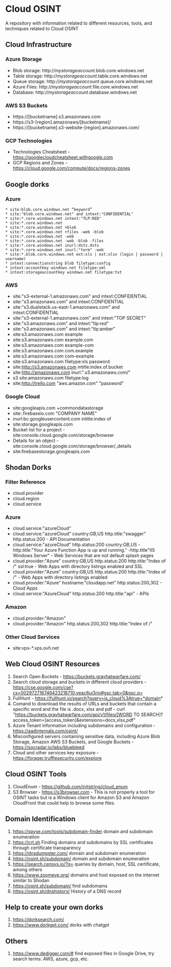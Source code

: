 # **Cloud OSINT**

A repository with information related to different resources, tools, and techniques related to Cloud OSINT

## **Cloud Infrastructure**

### **Azure Storage**

* Blob storage: http://*mystorageaccount*.blob.core.windows.net
* Table storage: http://*mystorageaccount*.table.core.windows.net
* Queue storage: http://*mystorageaccount*.queue.core.windows.net
* Azure Files: http://*mystorageaccount*.file.core.windows.net
* Database: http://*mystorageaccount*.database.windows.net

### **AWS S3 Buckets**

* https://[bucketname].s3.amazonaws.com
* https://s3-[region].amazonaws/[bucketname]/
* https://[bucketname].s3-website-[region].amazonaws.com/

### **GCP Technologies**
* Technologies Cheatsheet - https://googlecloudcheatsheet.withgoogle.com
* GCP Regions and Zones - https://cloud.google.com/compute/docs/regions-zones

## **Google dorks**

### **Azure**

```
* site:blob.core.windows.net “keyword” 
* site:"blob.core.windows.net" and intext:"CONFIDENTIAL"
* site:*.core.windows.net intext:"TLP:RED"
* site:*.core.windows.net
* site:*.core.windows.net +blob
* site:*.core.windows.net +files -web -blob
* site:*.core.windows.net -web
* site:*.core.windows.net -web -blob -files
* site:*.core.windows.net inurl:dsts.dsts
* site:*.core.windows.net inurl:"term" -web
* site:*.blob.core.windows.net ext:xls | ext:xlsx (login | password | username)
* intext:connectionstring blob filetype:config
* intext:accountkey windows.net filetype:xml
* intext:storageaccountkey windows.net filetype:txt
```
### **AWS**

* site:"s3-external-1.amazonaws.com" and intext:CONFIDENTIAL
* site:"s3.amazonaws.com" and intext:CONFIDENTIAL
* site:"s3.dualstack.us-east-1.amazonaws.com" and intext:CONFIDENTIAL
* site:"s3-external-1.amazonaws.com" and intext:"TOP SECRET"
* site:"s3.amazonaws.com" and intext:"tlp:red"
* site:"s3.amazonaws.com" and intext:"tlp:amber"
* site:s3.amazonaws.com example
* site:s3.amazonaws.com example.com
* site:s3.amazonaws.com example-com
* site:s3.amazonaws.com com.example
* site:s3.amazonaws.com com-example
* site:s3.amazonaws.com filetype:xls password
* site:http://s3.amazonaws.com intitle:index.of.bucket
* site:http://amazonaws.com inurl:".s3.amazonaws.com/"
* s3 site:amazonaws.com filetype:log
* site:http://trello.com "aws.amazon.com" "password"

### **Google Cloud**

* site:googleapis.com +commondatastorage
* site:.firebaseio.com "COMPANY NAME" 
* inurl:bc.googleusercontent.com intitle:index of  
* site:storage.googleapis.com
* Bucket list for a project - site:console.cloud.google.com/storage/browser
* Details for an object - site:console.cloud.google.com/storage/browser/_details
* site:firebasestorage.googleapis.com

## **Shodan Dorks**

### **Filter Reference**

* cloud.provider
* cloud.region
* cloud.service

### **Azure**

* cloud.service:"azureCloud"
* cloud.service:"azureCloud" country:GB,US http.title:"swagger" http.status:200 - API Documentation
* cloud.service:"azureCloud" http.status:200 country:GB,US -http.title:"Your Azure Function App is up and running." -http.title"IIS Windows Server“ - Web Services that are not default splash pages
* cloud.provider:"Azure" country:GB,US http.status:200 http.title:"Index of /" ssl:true - Web Apps with directory listings enabled and SSL
* cloud.provider:"Azure" country:GB,US http.status:200 http.title:"Index of /" - Web Apps with directory listings enabled
* cloud.provider:"Azure" hostname:"cloudapp.net" http.status:200,302 - Cloud Apps
* cloud.service:"AzureCloud" http.status:200 http.title:"api" - APIs

### **Amazon**

* cloud.provider:"Amazon"
* cloud.provider:"Amazon" http.status:200,302 http.title:"Index of /"

### Other Cloud Services

* site:vps-*.vps.ovh.net

## **Web Cloud OSINT Resources**

1. Search Open Buckets - https://buckets.grayhatwarfare.com/ 
2. Search cloud storage and buckets in different cloud providers - https://cse.google.com/cse?cx=002972716746423218710:veac6ui3rio#gsc.tab=0&gsc.q=
3. FullHunt - https://fullhunt.io/search?query=is_cloud%3Atrue+*domain*
4. Comand to download the results of URLs and buckets that contain a specific word and the file is .docx, xlsx and pdf - curl "https://buckets.grayhatwarfare.com/api/v1/files/[WORD TO SEARCH]?access_token=[access_token]&extensions=docx,xlsx,pdf"
5. Azure Tenant Information including subdomains and configuration - https://aadinternals.com/osint/
6. Misconfigured servers containing sensitive data, including Azure Blob Storage, Amazon AWS S3 Buckets, and Google Buckets - https://socradar.io/labs/bluebleed
7. Cloud and other services key exposure - https://forager.trufflesecurity.com/explore

## **Cloud OSINT Tools**

1. CloudEnum - https://github.com/initstring/cloud_enum
2. S3 Browser - https://s3browser.com - This is not properly a tool for OSINT tasks but is a Windows client for Amazon S3 and Amazon CloudFront that could help to browse some files.

## **Domain Identification**

1. https://spyse.com/tools/subdomain-finder domain and subdomain enumeration 
2. https://crt.sh Finding domains and subdomains by SSL certificates through certificate transparency
3. https://dnsdumpster.com/ domain and subdomain enumeration 
4. https://osint.sh/subdomain/ domain and subdomain enumeration 
5. https://search.censys.io/?q= queries by domain, host, SSL certificate, among others
6. https://www.zoomeye.org/ domains and host exposed on the internet similar to Shodan
7. https://osint.sh/subdomain/ find subdomains 
8. https://osint.sh/dnshistory/ History of a DNS record

## **Help to create your own dorks**
1. https://dorksearch.com/
2. https://www.dorkgpt.com/ dorks with chatgpt

## **Others**

1. https://www.dedigger.com/# find exposed files in Google Drive, try search terms: AWS, azure, gcp, etc.

